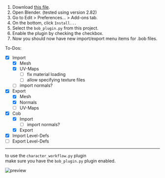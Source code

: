 
1. Download [this file](https://github.com/Mrmaxmeier/BombSquad-Community-Mod-Manager/blob/master/utils/blender/bob_plugin.py).
2. Open Blender. (tested using version 2.82)
3. Go to Edit > Preferences... > Add-ons tab.
4. On the bottom, click `Install...`
5. Select the `bob_plugin.py` from this project.
6. Enable the plugin by checking the checkbox.
7. Now you should now have new import/export menu items for .bob files.

To-Dos:
- [x] Import
	- [x] Mesh
	- [x] UV-Maps
		- [ ] fix material loading
		- [ ] allow specifying texture files
	- [ ] import normals?
- [x] Export
	- [x] Mesh
	- [x] Normals
	- [ ] UV-Maps
- [x] Cob
	- [x] Import
		- [ ] import normals?
	- [x] Export
- [x] Import Level-Defs
- [ ] Export Level-Defs

---

to use the ```character_workflow.py``` plugin  
make sure you have the ```bob_plugin.py``` plugin enabled.

![preview](images/preview.gif)
